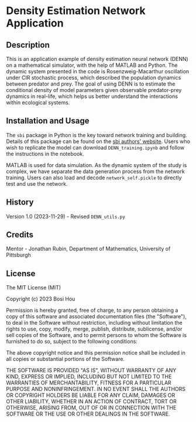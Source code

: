 # Density Estimation Network Application

## Description

This is an application example of density estimation neural network (DENN) on a mathematical simulator, with the help of MATLAB and Python. The dynamic system presented in the code is Rosenzweig-Macarthur oscillation under CIR stochastic process, which described the population dynamics between predator and prey. The goal of using DENN is to estimate the conditional density of model parameters given observable predator-prey dynamics in real-life, which helps us better understand the interactions within ecological systems. 

## Installation and Usage

The `sbi` package in Python is the key toward network training and building. Details of this package can be found on the 
[sbi authors' website](https://github.com/sbi-dev/sbi). Users who wish to replicate the model can download `DENN_training.ipynb` and follow the instructions in the notebook. 

MATLAB is used for data simulation. As the dynamic system of the study is complex, we have separate the data generation process from the network training. Users can also load and decode `network_self.pickle` to directly test and use the network.

## History

Version 1.0 (2023-11-29) - Revised `DENN_utils.py`

## Credits

Mentor - Jonathan Rubin, Department of Mathematics, University of Pittsburgh

## License
 
The MIT License (MIT)

Copyright (c) 2023 Bosi Hou

Permission is hereby granted, free of charge, to any person obtaining a copy of this software and associated documentation files (the "Software"), to deal in the Software without restriction, including without limitation the rights to use, copy, modify, merge, publish, distribute, sublicense, and/or sell copies of the Software, and to permit persons to whom the Software is furnished to do so, subject to the following conditions:

The above copyright notice and this permission notice shall be included in all copies or substantial portions of the Software.

THE SOFTWARE IS PROVIDED "AS IS", WITHOUT WARRANTY OF ANY KIND, EXPRESS OR IMPLIED, INCLUDING BUT NOT LIMITED TO THE WARRANTIES OF MERCHANTABILITY, FITNESS FOR A PARTICULAR PURPOSE AND NONINFRINGEMENT. IN NO EVENT SHALL THE AUTHORS OR COPYRIGHT HOLDERS BE LIABLE FOR ANY CLAIM, DAMAGES OR OTHER LIABILITY, WHETHER IN AN ACTION OF CONTRACT, TORT OR OTHERWISE, ARISING FROM, OUT OF OR IN CONNECTION WITH THE SOFTWARE OR THE USE OR OTHER DEALINGS IN THE SOFTWARE.
